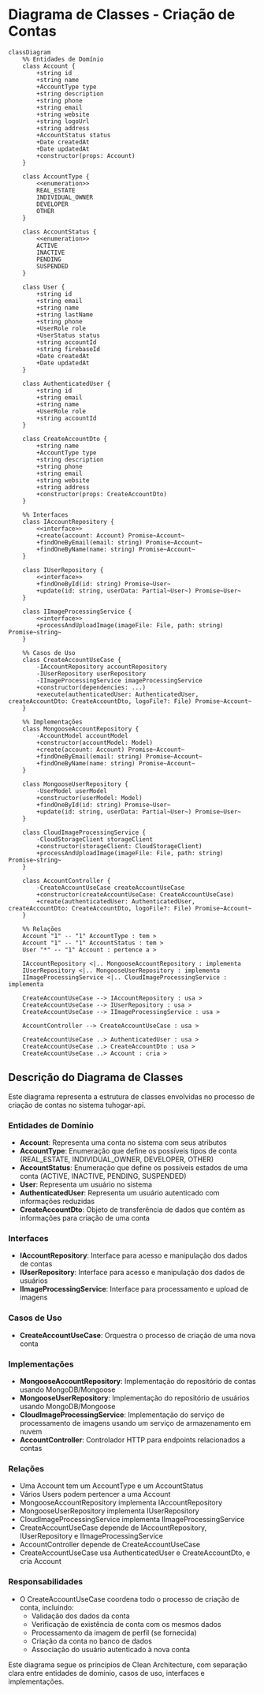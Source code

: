 # Diagrama de Classes - Criação de Contas

```mermaid
classDiagram
    %% Entidades de Domínio
    class Account {
        +string id
        +string name
        +AccountType type
        +string description
        +string phone
        +string email
        +string website
        +string logoUrl
        +string address
        +AccountStatus status
        +Date createdAt
        +Date updatedAt
        +constructor(props: Account)
    }
    
    class AccountType {
        <<enumeration>>
        REAL_ESTATE
        INDIVIDUAL_OWNER
        DEVELOPER
        OTHER
    }
    
    class AccountStatus {
        <<enumeration>>
        ACTIVE
        INACTIVE
        PENDING
        SUSPENDED
    }
    
    class User {
        +string id
        +string email
        +string name
        +string lastName
        +string phone
        +UserRole role
        +UserStatus status
        +string accountId
        +string firebaseId
        +Date createdAt
        +Date updatedAt
    }
    
    class AuthenticatedUser {
        +string id
        +string email
        +string name
        +UserRole role
        +string accountId
    }
    
    class CreateAccountDto {
        +string name
        +AccountType type
        +string description
        +string phone
        +string email
        +string website
        +string address
        +constructor(props: CreateAccountDto)
    }
    
    %% Interfaces
    class IAccountRepository {
        <<interface>>
        +create(account: Account) Promise~Account~
        +findOneByEmail(email: string) Promise~Account~
        +findOneByName(name: string) Promise~Account~
    }
    
    class IUserRepository {
        <<interface>>
        +findOneById(id: string) Promise~User~
        +update(id: string, userData: Partial~User~) Promise~User~
    }
    
    class IImageProcessingService {
        <<interface>>
        +processAndUploadImage(imageFile: File, path: string) Promise~string~
    }
    
    %% Casos de Uso
    class CreateAccountUseCase {
        -IAccountRepository accountRepository
        -IUserRepository userRepository
        -IImageProcessingService imageProcessingService
        +constructor(dependencies: ...)
        +execute(authenticatedUser: AuthenticatedUser, createAccountDto: CreateAccountDto, logoFile?: File) Promise~Account~
    }
    
    %% Implementações
    class MongooseAccountRepository {
        -AccountModel accountModel
        +constructor(accountModel: Model)
        +create(account: Account) Promise~Account~
        +findOneByEmail(email: string) Promise~Account~
        +findOneByName(name: string) Promise~Account~
    }
    
    class MongooseUserRepository {
        -UserModel userModel
        +constructor(userModel: Model)
        +findOneById(id: string) Promise~User~
        +update(id: string, userData: Partial~User~) Promise~User~
    }
    
    class CloudImageProcessingService {
        -CloudStorageClient storageClient
        +constructor(storageClient: CloudStorageClient)
        +processAndUploadImage(imageFile: File, path: string) Promise~string~
    }
    
    class AccountController {
        -CreateAccountUseCase createAccountUseCase
        +constructor(createAccountUseCase: CreateAccountUseCase)
        +create(authenticatedUser: AuthenticatedUser, createAccountDto: CreateAccountDto, logoFile?: File) Promise~Account~
    }
    
    %% Relações
    Account "1" -- "1" AccountType : tem >
    Account "1" -- "1" AccountStatus : tem >
    User "*" -- "1" Account : pertence a >
    
    IAccountRepository <|.. MongooseAccountRepository : implementa
    IUserRepository <|.. MongooseUserRepository : implementa
    IImageProcessingService <|.. CloudImageProcessingService : implementa
    
    CreateAccountUseCase --> IAccountRepository : usa >
    CreateAccountUseCase --> IUserRepository : usa >
    CreateAccountUseCase --> IImageProcessingService : usa >
    
    AccountController --> CreateAccountUseCase : usa >
    
    CreateAccountUseCase ..> AuthenticatedUser : usa >
    CreateAccountUseCase ..> CreateAccountDto : usa >
    CreateAccountUseCase ..> Account : cria >
```

## Descrição do Diagrama de Classes

Este diagrama representa a estrutura de classes envolvidas no processo de criação de contas no sistema tuhogar-api.

### Entidades de Domínio
- **Account**: Representa uma conta no sistema com seus atributos
- **AccountType**: Enumeração que define os possíveis tipos de conta (REAL_ESTATE, INDIVIDUAL_OWNER, DEVELOPER, OTHER)
- **AccountStatus**: Enumeração que define os possíveis estados de uma conta (ACTIVE, INACTIVE, PENDING, SUSPENDED)
- **User**: Representa um usuário no sistema
- **AuthenticatedUser**: Representa um usuário autenticado com informações reduzidas
- **CreateAccountDto**: Objeto de transferência de dados que contém as informações para criação de uma conta

### Interfaces
- **IAccountRepository**: Interface para acesso e manipulação dos dados de contas
- **IUserRepository**: Interface para acesso e manipulação dos dados de usuários
- **IImageProcessingService**: Interface para processamento e upload de imagens

### Casos de Uso
- **CreateAccountUseCase**: Orquestra o processo de criação de uma nova conta

### Implementações
- **MongooseAccountRepository**: Implementação do repositório de contas usando MongoDB/Mongoose
- **MongooseUserRepository**: Implementação do repositório de usuários usando MongoDB/Mongoose
- **CloudImageProcessingService**: Implementação do serviço de processamento de imagens usando um serviço de armazenamento em nuvem
- **AccountController**: Controlador HTTP para endpoints relacionados a contas

### Relações
- Uma Account tem um AccountType e um AccountStatus
- Vários Users podem pertencer a uma Account
- MongooseAccountRepository implementa IAccountRepository
- MongooseUserRepository implementa IUserRepository
- CloudImageProcessingService implementa IImageProcessingService
- CreateAccountUseCase depende de IAccountRepository, IUserRepository e IImageProcessingService
- AccountController depende de CreateAccountUseCase
- CreateAccountUseCase usa AuthenticatedUser e CreateAccountDto, e cria Account

### Responsabilidades
- O CreateAccountUseCase coordena todo o processo de criação de conta, incluindo:
  - Validação dos dados da conta
  - Verificação de existência de conta com os mesmos dados
  - Processamento da imagem de perfil (se fornecida)
  - Criação da conta no banco de dados
  - Associação do usuário autenticado à nova conta

Este diagrama segue os princípios de Clean Architecture, com separação clara entre entidades de domínio, casos de uso, interfaces e implementações.
